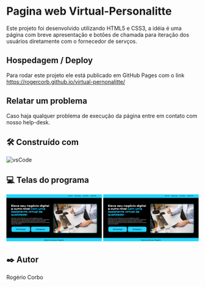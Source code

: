 

# Pagina web Virtual-Personalitte

Este projeto foi desenvolvido utilizando HTML5 e CSS3, a idéia é uma página com breve apresentação e botões de chamada para iteração dos usuários diretamente com o fornecedor de servços.

## Hospedagem / Deploy 

Para rodar este projeto ele está publicado em GitHub Pages com o link https://rogercorb.github.io/virtual-pernonalitte/

## Relatar um problema 

Caso haja qualquer problema de execução da página entre em contato com nosso help-desk.


## 🛠️ Construído com

![vsCode](https://img.shields.io/badge/VSCode-0078D4?style=for-the-badge&logo=visual%20studio%20code&logoColor=white)


## 💻 Telas do programa

<img src="src/public/assets/Foto-da-pagina.PNG" width=250 alt="Pagina home" title="Foto da Pagina Web Virtual Personalitte" >
<img src="src/public/assets/Foto-da-pagina.PNG" width=250 alt="Pagina Contato" title="Foto da Pagina de contato" >

## ✒️ Autor

Rogério Corbo


